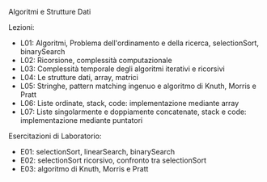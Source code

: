 Algoritmi e Strutture Dati

Lezioni:
  - L01: Algoritmi, Problema dell'ordinamento e della ricerca, selectionSort, binarySearch
  - L02: Ricorsione, complessità computazionale
  - L03: Complessità temporale degli algoritmi iterativi e ricorsivi
  - L04: Le strutture dati, array, matrici
  - L05: Stringhe, pattern matching ingenuo e algoritmo di Knuth, Morris e Pratt
  - L06: Liste ordinate, stack, code: implementazione mediante array
  - L07: Liste singolarmente e doppiamente concatenate, stack e code: implementazione mediante puntatori

Esercitazioni di Laboratorio:
  - E01: selectionSort, linearSearch, binarySearch
  - E02: selectionSort ricorsivo, confronto tra selectionSort
  - E03: algoritmo di Knuth, Morris e Pratt
